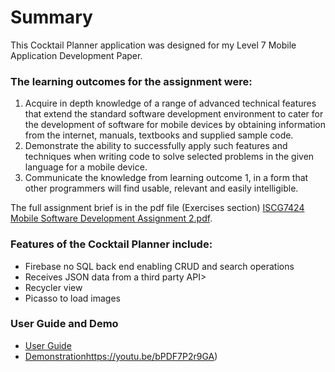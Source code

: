 # Summary

This Cocktail Planner application was designed for my Level 7 Mobile Application Development Paper. 

### The learning outcomes for the assignment were:
1. Acquire in depth knowledge of a range of advanced technical features that extend the standard software development environment to cater for the development of software for mobile devices by obtaining information from the internet, manuals, textbooks and supplied sample code.
2. Demonstrate the ability to successfully apply such features and techniques when writing code to solve selected problems in the given language for a mobile device.
3. Communicate the knowledge from learning outcome 1, in a form that other programmers will find usable, relevant and easily intelligible.

The full assignment brief is in the pdf file (Exercises section) [ISCG7424 Mobile Software Development Assignment 2.pdf](https://github.com/karanina/Portfolio/blob/ccbf7d4d2346e966f04d2d4e1c277baf6da00522/Level%207%20Mobile%20Application%20Development/ISCG7424%20Mobile%20Software%20Development%20Assignment%202.pdf).

### Features of the Cocktail Planner include:
+ Firebase no SQL back end enabling CRUD and search operations
+ Receives JSON data from a third party API>
+ Recycler view
+ Picasso to load images


### User Guide and Demo
+ [User Guide](https://github.com/karanina/Portfolio/blob/a71bc5441a244b915c8c0a42b91fb9b2ed67f18b/Level%207%20Mobile%20Application%20Development/Assignment2%20Cocktail%20Planner%20Documentation/Cocktail_Planner_User_Guide.docx)
+ [Demonstration](https://youtu.be/bPDF7P2r9GA)https://youtu.be/bPDF7P2r9GA)
